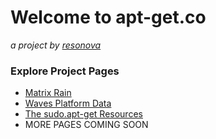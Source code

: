 # Welcome to apt-get.co
 _a project by [resonova](https://www.resonova.com)_


### Explore Project Pages
- [Matrix Rain](http://www.apt-get.co/matrix.html)
- [Waves Platform Data](http://www.apt-get.co/waves.html)
- [The sudo.apt-get Resources](http://sudo.apt-get.co)
- MORE PAGES COMING SOON
